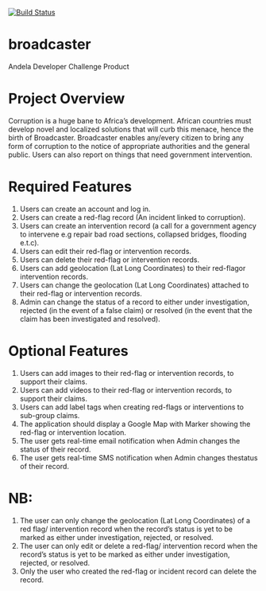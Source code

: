 [![Build Status](https://travis-ci.org/Elvis-rugamba/broadcaster.svg?branch=integrate-travis-ci)](https://travis-ci.org/Elvis-rugamba/broadcaster)


# broadcaster
Andela Developer Challenge Product

# Project Overview  
Corruption is a huge bane to Africa’s development. African countries must develop novel and  localized solutions that will curb this menace, hence the birth of Broadcaster. Broadcaster  enables any/every citizen to bring any form of corruption to the notice of appropriate authorities  and the general public. Users can also report on things that need government intervention.

# Required Features 
1. Users can create an account and log in.  
2. Users can create a ​red-flag ​record (An incident linked to corruption).  
3. Users can create an ​intervention​ record​ ​(a call for a government agency to intervene e.g  repair bad road sections, collapsed bridges, flooding e.t.c).  
4. Users can edit their ​red-flag ​or ​intervention ​records.  
5. Users can delete their ​red-flag ​or ​intervention ​records.  
6. Users can add geolocation (Lat Long Coordinates) to their ​red-flag ​or ​intervention  records​.  
7. Users can change the geolocation (Lat Long Coordinates) attached to their ​red-flag ​or  intervention ​records​.  
8. Admin can change the ​status​ of a record to either ​under investigation, rejected ​(in the  event of a false claim)​ ​or​ resolved ​(in the event that the claim has been investigated and  resolved)​. 

# Optional Features  
1. Users can add images to their ​red-flag ​or​ intervention ​records, to support their claims.  
2. Users can add videos to their ​red-flag ​or​ intervention ​records, to support their claims.  
3. Users can add label tags when creating  ​red-flags​ or ​interventions ​to sub-group claims.  
4. The application should display a Google Map with Marker showing the red-flag or  intervention location. 
5. The user gets real-time email notification when Admin changes the ​status ​of their record.  
6. The user gets real-time SMS notification when Admin changes the ​status​ of their record. 
 
# NB: 
1. The user can only change the ​geolocation ​(Lat Long Coordinates)​ ​of a ​red flag/  intervention ​record when the record’s ​status​ is yet to be marked as either ​under  investigation, rejected, ​or​ resolved​.  
2. The user can only​ ​edit or delete a ​red-flag​/ ​intervention​ record when the record’s ​status  is yet to be marked as either ​under investigation, rejected, or resolved​.  
3. Only the user who created the ​red-flag ​or ​incident​ record can delete the record.  
